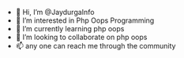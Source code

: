 - 👋 Hi, I’m @JaydurgaInfo
- 👀 I’m interested in Php Oops Programming
- 🌱 I’m currently learning php oops
- 💞️ I’m looking to collaborate on php oops
- 📫 any one can reach me through the community

<!---
JaydurgaInfo/JaydurgaInfo is a ✨ special ✨ repository because its `README.md` (this file) appears on your GitHub profile.
You can click the Preview link to take a look at your changes.
--->
